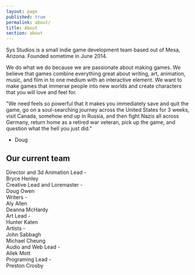 ```yaml
---
layout: page
published: true
permalink: about/
title: About
section: about
---
```




Sys Studios is a small indie game development team based out of Mesa, Arizona.   Founded sometime in June 2014.
                 
We do what we do because we are passionate about making games. We believe that games combine everything great about writing, art, animation, music, and film in to one medium with an interactive element. We want to make games that immerse people into new worlds and create characters that you will love and feel for.

"We need feels so powerful that it makes you immediately save and quit the game, go on a soul-searching journey across the United States for 3 weeks, visit Canada, somehow end up in Russia, and then fight Nazis all across Germany, return home as a retired war veteran, pick up the game, and question what the hell you just did."
- Doug

## Our current team
Director and 3d Animation Lead -  
  Bryce Henley  
Creative Lead and Loremaster -  
  Doug Owen  
Writers -  
  Aly Allen  
  Deanna McHardy  
Art Lead -  
  Hunter Katen  
Artists -  
  John Sabbagh  
  Michael Cheung  
Audio and Web Lead -  
  Allek Mott  
Programing Lead -  
  Preston Crosby  
